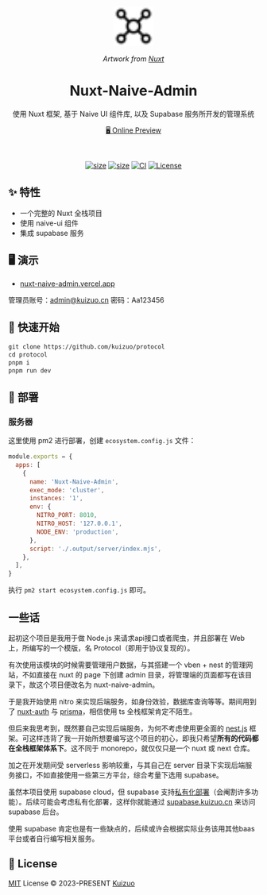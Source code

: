 <p align="center">
  <img alt="" src="./public/logo.svg" width="80" height="80">
</p>

<p align="center">
  <i>Artwork from <a href="https://nuxt.com/">Nuxt</a></i>
</p>
<h1 align="center">Nuxt-Naive-Admin</h1>
<p align="center">使用 Nuxt 框架, 基于 Naive UI 组件库, 以及 Supabase 服务所开发的管理系统</p>

<p align="center">
<a href="https://nuxt-naive-admin.vercel.app">🖥 Online Preview</a>
<br><br>
<a href="https://stackblitz.com/github/kuizuo/nuxt-naive-admin"><img src="https://developer.stackblitz.com/img/open_in_stackblitz.svg" alt=""></a>
</p>
<p align="center">
  <a href="https://www.npmjs.com/package/nuxt/v/rc"><img alt="size" src="https://img.shields.io/github/package-json/dependency-version/kuizuo/nuxt-naive-admin/dev/nuxt?style=flat&colorA=002438&colorB=28CF8D"></a>
  <a href="https://img.shields.io/github/languages/code-size/kuizuo/nuxt-naive-admin"><img alt="size" src="https://img.shields.io/github/languages/code-size/kuizuo/nuxt-naive-admin"></a>
  <a href="https://github.com/kuizuo/nuxt-naive-admin/actions/workflows/ci.yml"><img alt="CI" src="https://img.shields.io/github/workflow/status/kuizuo/nuxt-naive-admin/ci?label=ci&logo=github"></a>
  <a href="https://github.com/kuizuo/nuxt-naive-admin/tree/HEAD/LICENSE"><img alt="License" src="https://img.shields.io/github/license/kuizuo/nuxt-naive-admin?style=flat&colorA=002438&colorB=28CF8D" /></a>
</p>

## ✨ 特性

- 一个完整的 Nuxt 全栈项目
- 使用 naive-ui 组件
- 集成 supabase 服务

## 🖥️ 演示

- [nuxt-naive-admin.vercel.app](https://nuxt-naive-admin.vercel.app)

管理员账号：admin@kuizuo.cn 密码：Aa123456

## 🚀 快速开始

```
git clone https://github.com/kuizuo/protocol
cd protocol
pnpm i
pnpm run dev
```

## 🎉 部署

### 服务器

这里使用 pm2 进行部署，创建 `ecosystem.config.js` 文件：

```js
module.exports = {
  apps: [
    {
      name: 'Nuxt-Naive-Admin',
      exec_mode: 'cluster',
      instances: '1',
      env: {
        NITRO_PORT: 8010,
        NITRO_HOST: '127.0.0.1',
        NODE_ENV: 'production',
      },
      script: './.output/server/index.mjs',
    },
  ],
}
```

执行 `pm2 start ecosystem.config.js` 即可。

## 一些话

起初这个项目是我用于做 Node.js 来请求api接口或者爬虫，并且部署在 Web 上，所编写的一个模版，名 Protocol（即用于协议复现的）。

有次使用该模块的时候需要管理用户数据，与其搭建一个 vben + nest 的管理网站，不如直接在 nuxt 的 page 下创建 admin 目录，将管理端的页面都写在该目录下，故这个项目便改名为 nuxt-naive-admin。

于是我开始使用 nitro 来实现后端服务，如身份效验，数据库查询等等。期间用到了 [nuxt-auth](https://nuxt.com/modules/nuxt-auth) 与 [prisma](https://www.prisma.io/)，相信使用 ts 全栈框架肯定不陌生。

但后来我思考到，既然要自己实现后端服务，为何不考虑使用更全面的 [nest.js](https://nestjs.com/) 框架。可这样违背了我一开始所想要编写这个项目的初心，即我只希望**所有的代码都在全栈框架体系下**。这不同于 monorepo，就仅仅只是一个 nuxt 或 next 仓库。

加之在开发期间受 serverless 影响较重，与其自己在 server 目录下实现后端服务接口，不如直接使用一些第三方平台，综合考量下选用 supabase。

虽然本项目使用 supabase cloud，但 supabase 支持[私有化部署](https://supabase.com/docs/guides/self-hosting)（会阉割许多功能）。后续可能会考虑私有化部署，这样你就能通过 [supabase.kuizuo.cn](http://supabase.kuizuo.cn/) 来访问 supabase 后台。

使用 supabase 肯定也是有一些缺点的，后续或许会根据实际业务该用其他baas 平台或者自行编写相关服务。

## 📝 License 

[MIT](./LICENSE) License &copy; 2023-PRESENT [Kuizuo](https://github.com/kuizuo)
